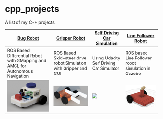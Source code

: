 # cpp_projects
A list of my C++ projects


| [Bug Robot](https://github.com/nilutpolkashyap/bug_robot) | [Gripper Robot](https://github.com/nilutpolkashyap/gripper_bot) | [Self Driving Car Simulation](https://github.com/nilutpolkashyap/self_driving_car) | [Line Follower Robot](https://github.com/nilutpolkashyap/maze_robot) |
| -------------------------------------------------------------------------------- | --------------------------------------------------------------------------- | ------------------------------------------------------------------------- | --------------------------------------------------------------------------- |
|ROS Based Differential Robot with GMapping and AMCL for Autonomous Navigation | ROS Based Skid-steer drive robot Simulation with Gripper and GUI |  Using Udacity Self Driving Car Simulator | ROS based Line Follower robot simulation in Gazebo |
| <img src="https://raw.githubusercontent.com/nilutpolkashyap/nilutpolkashyap/main/bug_robot_render.png" width=225> | <img src="https://raw.githubusercontent.com/nilutpolkashyap/nilutpolkashyap/main/gripper_bot_render.png" width=225> |  <img src="https://raw.githubusercontent.com/nilutpolkashyap/self_driving_car/main/results.gif" width=135> |  <img src="https://raw.githubusercontent.com/nilutpolkashyap/maze_robot/main/resources/maze_robot.png" width=225> |